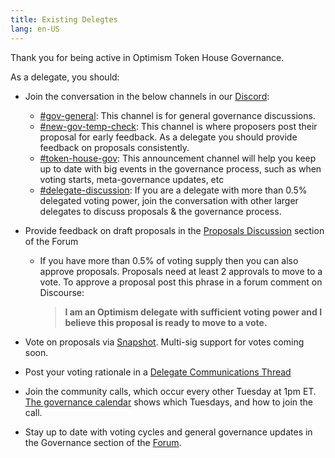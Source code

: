 ```yaml
---
title: Existing Delegtes
lang: en-US
---
```

    

Thank you for being active in Optimism Token House Governance. 

As a delegate, you should:

- Join the conversation in the below channels in our [Discord](https://discord-gateway.optimism.io/):
  - [#gov-general](https://discord.com/channels/667044843901681675/968498307913637919): This channel is for general governance discussions.
  - [#new-gov-temp-check](https://discord.com/channels/667044843901681675/1011238484373159956): This channel is where proposers post their proposal for early feedback. 
    As a delegate you should provide feedback on proposals consistently.
  - [#token-house-gov](https://discord.com/channels/667044843901681675/991340698995544176): This announcement channel will help you keep up to date with big events in the governance process, such as when voting starts, meta-governance updates, etc
  - [#delegate-discussion](https://discord.com/channels/667044843901681675/989611992295813241): If you are a delegate with more than 0.5% delegated voting power, join the conversation with other larger delegates to discuss proposals & the governance process.

- Provide feedback on draft proposals in the [Proposals Discussion](https://gov.optimism.io/c/proposals/38) section of the Forum
     - If you have more than 0.5% of voting supply then you can also approve proposals.
       Proposals need at least 2 approvals to move to a vote. 
       To approve a proposal post this phrase in a forum comment on Discourse:
       > **I am an Optimism delegate with sufficient voting power and I believe this proposal is ready to move to a vote.**

- Vote on proposals via [Snapshot](https://snapshot.org/#/opcollective.eth). 
  Multi-sig support for votes coming soon.

- Post your voting rationale in a [Delegate Communications Thread](https://gov.optimism.io/c/governance/41)

- Join the community calls, which occur every other Tuesday at 1pm ET. 
  [The governance calendar](https://calendar.google.com/calendar/u/0/r?cid=Y180aHVpNzBpdG0wODllN3Q4cTUwaGVoMWtub0Bncm91cC5jYWxlbmRhci5nb29nbGUuY29t) shows which Tuesdays, and how to join the call.

- Stay up to date with voting cycles and general governance updates in the Governance section of the [Forum](https://gov.optimism.io/c/governance/41).